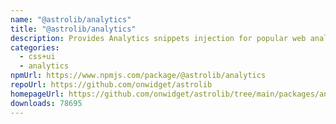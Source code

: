```yaml
---
name: "@astrolib/analytics"
title: "@astrolib/analytics"
description: Provides Analytics snippets injection for popular web analytics tools
categories:
  - css+ui
  - analytics
npmUrl: https://www.npmjs.com/package/@astrolib/analytics
repoUrl: https://github.com/onwidget/astrolib
homepageUrl: https://github.com/onwidget/astrolib/tree/main/packages/analytics
downloads: 78695
---
```

